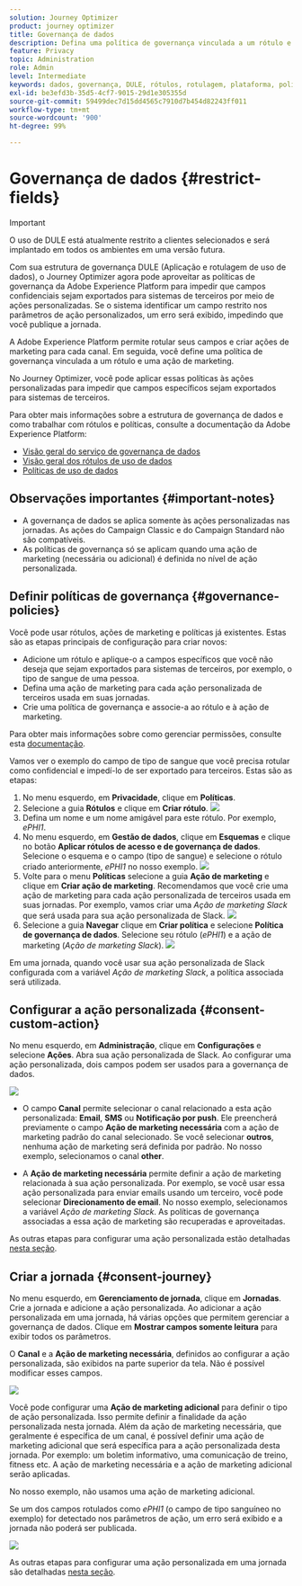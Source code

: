 ```yaml
---
solution: Journey Optimizer
product: journey optimizer
title: Governança de dados
description: Defina uma política de governança vinculada a um rótulo e uma ação de marketing
feature: Privacy
topic: Administration
role: Admin
level: Intermediate
keywords: dados, governança, DULE, rótulos, rotulagem, plataforma, política
exl-id: be3efd3b-35d5-4cf7-9015-29d1e305355d
source-git-commit: 59499dec7d15dd4565c7910d7b454d82243ff011
workflow-type: tm+mt
source-wordcount: '900'
ht-degree: 99%

---
```


# Governança de dados {#restrict-fields}


>[!IMPORTANT]
>
>O uso de DULE está atualmente restrito a clientes selecionados e será implantado em todos os ambientes em uma versão futura.

Com sua estrutura de governança DULE (Aplicação e rotulagem de uso de dados), o Journey Optimizer agora pode aproveitar as políticas de governança da Adobe Experience Platform para impedir que campos confidenciais sejam exportados para sistemas de terceiros por meio de ações personalizadas. Se o sistema identificar um campo restrito nos parâmetros de ação personalizados, um erro será exibido, impedindo que você publique a jornada.

A Adobe Experience Platform permite rotular seus campos e criar ações de marketing para cada canal. Em seguida, você define uma política de governança vinculada a um rótulo e uma ação de marketing.

No Journey Optimizer, você pode aplicar essas políticas às ações personalizadas para impedir que campos específicos sejam exportados para sistemas de terceiros.

Para obter mais informações sobre a estrutura de governança de dados e como trabalhar com rótulos e políticas, consulte a documentação da Adobe Experience Platform:

* [Visão geral do serviço de governança de dados](https://experienceleague.adobe.com/docs/experience-platform/data-governance/home.html?lang=pt-BR)
* [Visão geral dos rótulos de uso de dados](https://experienceleague.adobe.com/docs/experience-platform/data-governance/labels/overview.html)
* [Políticas de uso de dados](https://experienceleague.adobe.com/docs/experience-platform/data-governance/policies/overview.html?lang=pt-BR)

## Observações importantes {#important-notes}

* A governança de dados se aplica somente às ações personalizadas nas jornadas. As ações do Campaign Classic e do Campaign Standard não são compatíveis.
* As políticas de governança só se aplicam quando uma ação de marketing (necessária ou adicional) é definida no nível de ação personalizada.

## Definir políticas de governança {#governance-policies}

Você pode usar rótulos, ações de marketing e políticas já existentes. Estas são as etapas principais de configuração para criar novos:

* Adicione um rótulo e aplique-o a campos específicos que você não deseja que sejam exportados para sistemas de terceiros, por exemplo, o tipo de sangue de uma pessoa.
* Defina uma ação de marketing para cada ação personalizada de terceiros usada em suas jornadas.
* Crie uma política de governança e associe-a ao rótulo e à ação de marketing.

Para obter mais informações sobre como gerenciar permissões, consulte esta [documentação](https://experienceleague.adobe.com/docs/experience-platform/data-governance/policies/user-guide.html?lang=pt-BR#consent-policy).

Vamos ver o exemplo do campo de tipo de sangue que você precisa rotular como confidencial e impedí-lo de ser exportado para terceiros. Estas são as etapas:

1. No menu esquerdo, em **Privacidade**, clique em **Políticas**.
1. Selecione a guia **Rótulos** e clique em **Criar rótulo**.
   ![](assets/action-privacy1.png)
1. Defina um nome e um nome amigável para este rótulo. Por exemplo, _ePHI1_.
1. No menu esquerdo, em **Gestão de dados**, clique em **Esquemas** e clique no botão **Aplicar rótulos de acesso e de governança de dados**. Selecione o esquema e o campo (tipo de sangue) e selecione o rótulo criado anteriormente, _ePHI1_ no nosso exemplo.
   ![](assets/action-privacy3.png)
1. Volte para o menu **Políticas** selecione a guia **Ação de marketing** e clique em **Criar ação de marketing**. Recomendamos que você crie uma ação de marketing para cada ação personalizada de terceiros usada em suas jornadas. Por exemplo, vamos criar uma _Ação de marketing Slack_ que será usada para sua ação personalizada de Slack.
   ![](assets/action-privacy4.png)
1. Selecione a guia **Navegar** clique em **Criar política** e selecione **Política de governança de dados**. Selecione seu rótulo (_ePHI1_) e a ação de marketing (_Ação de marketing Slack_).
   ![](assets/action-privacy5.png)

Em uma jornada, quando você usar sua ação personalizada de Slack configurada com a variável _Ação de marketing Slack_, a política associada será utilizada.

## Configurar a ação personalizada {#consent-custom-action}

No menu esquerdo, em **Administração**, clique em **Configurações** e selecione **Ações**. Abra sua ação personalizada de Slack. Ao configurar uma ação personalizada, dois campos podem ser usados para a governança de dados.

![](assets/action-privacy6.png)

* O campo **Canal** permite selecionar o canal relacionado a esta ação personalizada: **Email**, **SMS** ou **Notificação por push**. Ele preencherá previamente o campo **Ação de marketing necessária** com a ação de marketing padrão do canal selecionado. Se você selecionar **outros**, nenhuma ação de marketing será definida por padrão. No nosso exemplo, selecionamos o canal **other**.

* A **Ação de marketing necessária** permite definir a ação de marketing relacionada à sua ação personalizada. Por exemplo, se você usar essa ação personalizada para enviar emails usando um terceiro, você pode selecionar **Direcionamento de email**. No nosso exemplo, selecionamos a variável _Ação de marketing Slack_. As políticas de governança associadas a essa ação de marketing são recuperadas e aproveitadas.

As outras etapas para configurar uma ação personalizada estão detalhadas [nesta seção](../action/about-custom-action-configuration.md#consent-management).

## Criar a jornada {#consent-journey}

No menu esquerdo, em **Gerenciamento de jornada**, clique em **Jornadas**. Crie a jornada e adicione a ação personalizada.  Ao adicionar a ação personalizada em uma jornada, há várias opções que permitem gerenciar a governança de dados. Clique em **Mostrar campos somente leitura** para exibir todos os parâmetros.

O **Canal** e a **Ação de marketing necessária**, definidos ao configurar a ação personalizada, são exibidos na parte superior da tela. Não é possível modificar esses campos.

![](assets/action-privacy7.png)

Você pode configurar uma **Ação de marketing adicional** para definir o tipo de ação personalizada. Isso permite definir a finalidade da ação personalizada nesta jornada. Além da ação de marketing necessária, que geralmente é específica de um canal, é possível definir uma ação de marketing adicional que será específica para a ação personalizada desta jornada. Por exemplo: um boletim informativo, uma comunicação de treino, fitness etc. A ação de marketing necessária e a ação de marketing adicional serão aplicadas.

No nosso exemplo, não usamos uma ação de marketing adicional.

Se um dos campos rotulados como _ePHI1_ (o campo de tipo sanguíneo no exemplo) for detectado nos parâmetros de ação, um erro será exibido e a jornada não poderá ser publicada.

![](assets/action-privacy8.png)

As outras etapas para configurar uma ação personalizada em uma jornada são detalhadas [nesta seção](../building-journeys/using-custom-actions.md).
